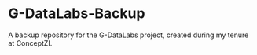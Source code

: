 # G-DataLabs-Backup
A backup repository for the G-DataLabs project, created during my tenure at ConceptZI.
